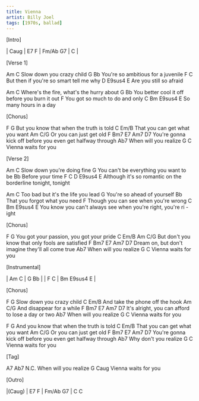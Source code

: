 ```yaml
---
title: Vienna
artist: Billy Joel
tags: [1970s, ballad]
---
```



[Intro]

| Caug     | E7   F   | Fm/Ab  G7   | C        |


[Verse 1]

Am               C
   Slow down you crazy child
       G                 Bb
You're so ambitious for a juvenile
            F                       C
But then if you're so smart tell me why
                   D    E9sus4  E
Are you still so afraid

Am                              C
   Where's the fire, what's the hurry about
          G                       Bb
You better cool it off before you burn it out
        F
You got so much to do and only
C                   Bm    E9sus4  E
So many hours in a day


[Chorus]

F                             G
   But you know that when the truth is told
             C             Em/B
That you can get what you want
           Am        C/G
Or you can just get old
            F                    Bm7        E7   Am7      D7
You're gonna kick off before you even get halfway through
              Ab7
When will you realize
G                  C
  Vienna waits for you


[Verse 2]

Am                  C
   Slow down you're doing fine
             G
You can't be everything you want to be
  Bb
Before your time
              F                 C              D        E9sus4  E
Although it's so romantic on the borderline tonight, tonight

Am                      C
   Too bad but it's the life you lead
           G
You're so ahead of yourself
            Bb
That you forgot what you need
               F
Though you can see when you're wrong
             C                             Bm            E9sus4 E
You know you can't always see when you're right, you're ri  -   ight


[Chorus]

F                            G
   You got your passion, you got your pride
    C                   Em/B       Am        C/G
But don't you know that only fools are satisfied
F                       Bm7            E7      Am7   D7
   Dream on, but don't imagine they'll all come true
              Ab7
When will you realize
G             C
  Vienna waits for you


[Instrumental]

| Am   C   | G    Bb       |
| F    C   | Bm   E9sus4 E |


[Chorus]

F                 G
   Slow down you crazy child
             C             Em/B
And take the phone off the hook
         Am          C/G
And disappear for a while
F                          Bm7            E7    Am7   D7
   It's alright, you can afford to lose a day or two
              Ab7
When will you realize
G             C
  Vienna waits for you

F                             G
   And you know that when the truth is told
             C             Em/B
That you can get what you want
           Am        C/G
Or you can just get old
            F                    Bm7      E7     Am7      D7
You're gonna kick off before you even get halfway through
              Ab7
Why don't you realize
G            C
  Vienna waits for you


[Tag]

A7               Ab7 N.C.
   When will you realize
G          Caug
  Vienna waits for you


[Outro]

|(Caug)    | E7   F   | Fm/Ab  G7   | C     C